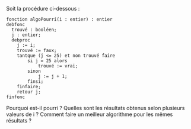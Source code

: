 Soit la procédure ci-dessous : 
```
fonction algoPourri(i : entier) : entier
debfonc
  trouvé : booléen;
  j : entier;
  debproc
  	j := i;
  	trouvé := faux;
  	tantque (j <= 25) et non trouvé faire
  		si j = 25 alors
  			trouvé := vrai;
		sinon
			j := j + 1;
		finsi;
	finfaire;
	retour j;
finfonc
```

Pourquoi est-il pourri ? Quelles sont les résultats obtenus selon plusieurs valeurs de i ?
Comment faire un meilleur algorithme pour les mêmes résultats ?